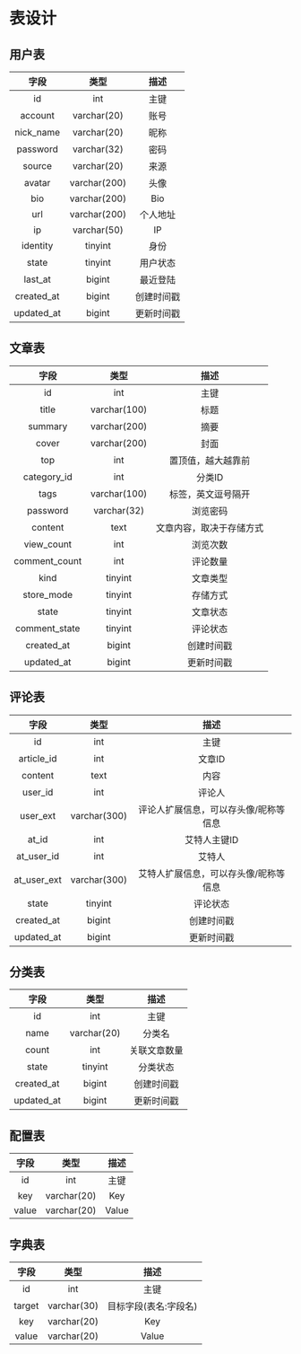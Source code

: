 # 表设计

## 用户表

| 字段            | 类型          | 描述  |
| :-------------:|:-------------:|:-----:|
| id             | int           | 主键  |
| account        | varchar(20)   | 账号  |
| nick_name      | varchar(20)   | 昵称  |
| password       | varchar(32)   | 密码  |
| source         | varchar(20)   | 来源  |
| avatar         | varchar(200)  | 头像  |
| bio            | varchar(200)  | Bio  |
| url            | varchar(200)  | 个人地址  |
| ip             | varchar(50)   | IP  |
| identity       | tinyint       | 身份  |
| state          | tinyint       | 用户状态  |
| last_at        | bigint        | 最近登陆  |
| created_at     | bigint        | 创建时间戳 |
| updated_at     | bigint        | 更新时间戳 |

## 文章表

| 字段            | 类型          | 描述  |
| :-------------:|:-------------:|:-----:|
| id             | int           | 主键  |
| title          | varchar(100)  | 标题  |
| summary        | varchar(200)  | 摘要  |
| cover          | varchar(200)  | 封面  |
| top            | int           | 置顶值，越大越靠前  |
| category_id    | int           | 分类ID  |
| tags           | varchar(100)  | 标签，英文逗号隔开  |
| password       | varchar(32)  | 浏览密码  |
| content        | text          | 文章内容，取决于存储方式  |
| view_count     | int           | 浏览次数 |
| comment_count  | int           | 评论数量 |
| kind           | tinyint       | 文章类型 |
| store_mode     | tinyint       | 存储方式 |
| state          | tinyint       | 文章状态 |
| comment_state  | tinyint       | 评论状态 |
| created_at     | bigint        | 创建时间戳 |
| updated_at     | bigint        | 更新时间戳 |

## 评论表

| 字段            | 类型          | 描述  |
| :-------------:|:-------------:|:-----:|
| id             | int           | 主键  |
| article_id     | int           | 文章ID |
| content        | text          | 内容   |
| user_id        | int           | 评论人   |
| user_ext       | varchar(300)  | 评论人扩展信息，可以存头像/昵称等信息   |
| at_id          | int           | 艾特人主键ID   |
| at_user_id     | int           | 艾特人   |
| at_user_ext    | varchar(300)  | 艾特人扩展信息，可以存头像/昵称等信息   |
| state          | tinyint       | 评论状态 |
| created_at     | bigint        | 创建时间戳 |
| updated_at     | bigint        | 更新时间戳 |

## 分类表

| 字段            | 类型          | 描述  |
| :-------------:|:-------------:|:-----:|
| id             | int           | 主键  |
| name          | varchar(20)    | 分类名   |
| count         | int            | 关联文章数量  |
| state          | tinyint       | 分类状态 |
| created_at     | bigint        | 创建时间戳 |
| updated_at     | bigint        | 更新时间戳 |

## 配置表

| 字段            | 类型          | 描述  |
| :-------------:|:-------------:|:-----:|
| id             | int           | 主键  |
| key            | varchar(20)   | Key   |
| value          | varchar(20)   | Value |

## 字典表

| 字段            | 类型          | 描述  |
| :-------------:|:-------------:|:-----:|
| id             | int           | 主键  |
| target         | varchar(30)   | 目标字段(表名:字段名)  |
| key            | varchar(20)   | Key   |
| value          | varchar(20)   | Value |
